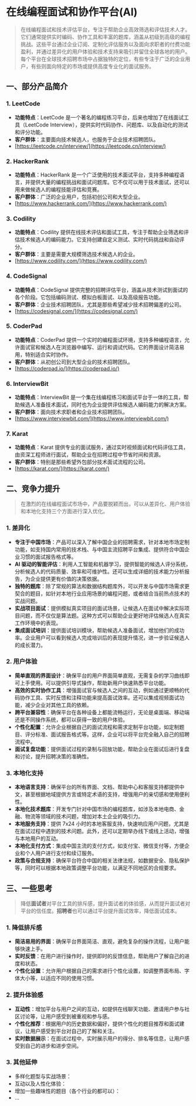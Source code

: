 # 在线编程面试和协作平台(AI)

> 在线编程面试和技术评估平台，专注于帮助企业高效筛选和评估技术人才。它们通常提供实时编码、协作工具和丰富的题库，涵盖从初级到高级的编程挑战。这些平台通过企业订阅、定制化评估服务以及面向求职者的付费功能盈利，并通过差异化的用户体验和技术支持来吸引并留住全球各地的用户。每个平台在全球技术招聘市场中占据独特的定位，有些专注于广泛的企业用户，有些则面向特定的市场或提供高度专业化的面试服务。

## 一、部分产品简介

### 1. **LeetCode**

- **功能特点**：LeetCode 是一个著名的编程练习平台，后来也增加了在线面试工具（LeetCode Interview），提供实时代码协作、问题库、以及自动化的测试和评分功能。
- **客户群体**：主要面向技术候选人，也服务于企业技术招聘团队。
- [https://leetcode.cn/interview/](https://leetcode.cn/interview/)

### 2. **HackerRank**

- **功能特点**：HackerRank 是一个广泛使用的技术面试平台，支持多种编程语言，并提供大量的编程挑战和面试问题库。它不仅可以用于技术面试，还可以用来做候选人的编程技能评估和竞赛。
- **客户群体**：广泛的企业用户，包括初创公司和大型企业。
- [https://www.hackerrank.com/](https://www.hackerrank.com/)

### 3. **Codility**

- **功能特点**：Codility 提供在线技术评估和面试工具，专注于帮助企业筛选和评估技术候选人的编码能力。它支持创建自定义测试、实时代码挑战和自动评分。
- **客户群体**：主要是需要大规模筛选技术候选人的企业。
- [https://www.codility.com/](https://www.codility.com/)

### 4. **CodeSignal**

- **功能特点**：CodeSignal 提供完整的招聘评估平台，涵盖从技术测试到面试的各个阶段。它包括编码测试、模拟白板面试、以及高级报告功能。
- **客户群体**：企业技术招聘团队，尤其是那些希望减少技术招聘偏差的公司。
- [https://codesignal.com/](https://codesignal.com/)

### 5. **CoderPad**

- **功能特点**：CoderPad 提供一个实时的编程面试环境，支持多种编程语言，允许面试官和候选人在浏览器中编写、运行和调试代码。它的界面设计简洁易用，特别适合实时协作。
- **客户群体**：从初创公司到大型企业的技术招聘团队。
- [https://coderpad.io/](https://coderpad.io/)

### 6. **InterviewBit**

- **功能特点**：InterviewBit 是一个集在线编程练习和面试平台于一体的工具，帮助候选人准备技术面试，同时也为企业提供评估候选人编码能力的解决方案。
- **客户群体**：面向技术求职者和企业技术招聘团队。
- [https://www.interviewbit.com/](https://www.interviewbit.com/)

### 7. **Karat**

- **功能特点**：Karat 提供专业的面试服务，通过实时视频面试和代码评估工具，由资深工程师进行面试，帮助企业在招聘过程中节省时间和资源。
- **客户群体**：特别是那些希望外包部分技术面试流程的公司。
- [https://karat.com/](https://karat.com/)

## 二、竞争力提升

> 在激烈的在线编程面试市场中，产品要脱颖而出，可以从差异化、用户体验和本地化支持三个方面进行深入优化。

### 1. **差异化**

- **专注于中国市场**：产品可以深入了解中国企业的招聘需求，针对本地市场定制功能，如支持国内常用的技术栈、与中国主流招聘平台集成、提供符合中国企业习惯的面试报告格式等。
- **AI 驱动的智能评估**：利用人工智能和机器学习，提供智能的候选人评分系统，分析候选人的代码质量、效率和可维护性。还可以生成详细的技术能力分析报告，为企业提供更有价值的决策依据。
- **独特的题库**：除了常规的算法和数据结构题库外，可以开发与中国市场需求更契合的题目，如针对本地行业应用场景的编程问题，或者结合当前热点技术的实战问题。
- **实战项目面试**：提供模拟真实项目的面试场景，让候选人在面试中解决实际项目问题，而不仅仅是算法题。这种方式可以帮助企业更好地评估候选人在真实工作环境中的表现。
- **集成面试培训**：提供面试培训模块，帮助候选人准备面试，增加他们的成功率。企业用户可以看到候选人完成培训后的表现提升情况，进一步验证候选人的成长潜力。

### 2. **用户体验**

- **简单直观的界面设计**：确保平台的用户界面简单直观，无需复杂的学习曲线即可上手使用。可以提供引导式操作，帮助新用户快速熟悉平台功能。
- **高效的实时协作工具**：增强面试官与候选人之间的互动，例如通过更顺畅的代码协作工具、实时反馈和注释功能来提高面试效率。还可以集成视频面试功能，减少企业对其他工具的依赖。
- **跨平台兼容性**：确保平台在各种设备上都能流畅运行，无论是桌面端、移动端还是不同操作系统，都可以获得一致的用户体验。
- **个性化配置**：允许企业根据自己的面试流程和需求定制平台功能，如定制题目、评分标准、面试报告格式等。这样，企业可以将平台完全融入自己的招聘流程中。
- **面试复盘功能**：提供面试过程的录制与回放功能，帮助企业在面试后进行复盘和讨论，提升招聘决策的准确性。

### 3. **本地化支持**

- **本地语言支持**：确保平台的所有界面、文档、帮助中心和客服支持都提供中文，甚至根据地域提供方言或特定术语的支持，增强用户的亲切感和使用便利性。
- **本地化技术题库**：开发专门针对中国市场的编程题库，如涉及本地电商、金融、物流等领域的技术问题，增加对本土企业的吸引力。
- **本地服务支持**：提供 7x24 小时的本地客服支持，快速响应用户问题，尤其是在面试过程中遇到的技术问题。此外，还可以定期举办线下或线上活动，增强与本地用户的互动。
- **本地化支付方式**：集成中国主流的支付方式，如支付宝、微信支付等，方便企业和个人用户进行支付和续订服务。
- **政策与合规支持**：确保平台符合中国的相关法律法规，如数据安全、隐私保护等，同时可以根据本地政策调整平台功能，以满足不同地区的合规要求。

## 三、一些思考

> 降低**面试者**对平台工具的排斥感，提升面试者的体验感，从而提升面试者对平台的信任度。**招聘者**也可以通过平台提升面试效率，降低面试成本。

### 1. **降低排斥感**

- **简洁易用的界面**：确保平台界面简洁、直观，避免复杂的操作流程，让用户能够快速上手。
- **实时反馈**：在用户进行操作时，提供即时的反馈信息，帮助用户了解自己的进度和状态。
- **个性化设置**：允许用户根据自己的需求进行个性化设置，如调整界面布局、字体大小等，以适应不同的使用习惯。

### 2. **提升体验感**

- **互动性**：增加平台与用户之间的互动，如提供在线聊天功能、邀请用户参与社区讨论等，让用户感受到被重视和参与感。
- **个性化推荐**：根据用户的历史数据和偏好，提供个性化的题目推荐和面试建议，让用户感受到平台对自己的了解和关注。
- **实时数据展示**：在面试过程中，实时展示用户的得分、排名等信息，让用户感受到自己的进步和进步空间。

### 3. **其他延伸**

- 多样化题型与实战场景：
- 互动以及人性化体验：
- 增加一些趣味性的题目（各个行业的都可以）：
- ...

<!-- ### 总结：
这些竞品与 产品具有类似的核心功能，但各自的侧重点和市场定位可能有所不同。产品 可能会更专注于提供一个简洁高效的在线面试体验，特别是在中国市场拥有一定的优势，而 HackerRank、Codility 等则在全球范围内有更广泛的用户基础和功能覆盖。

在竞争激烈的在线编程面试市场，产品 需要通过差异化的功能、用户体验和本地化支持来吸引并留住客户。 -->

<!--
1. 非常科学公平的技术技能评估平台；
2. 专注于帮助企业，专注帮助面试官来去分析；
3. 很关注候选人的体验，同时也关注面试官的体验。
 -->
